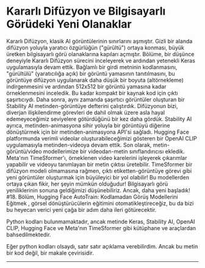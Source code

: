 # Kararlı Difüzyon ve Bilgisayarlı Görüdeki Yeni Olanaklar

Kararlı Difüzyon, klasik AI görüntülerinin sınırlarını aşmıştır. Gizli bir alanda difüzyon yoluyla yaratıcı özgürlüğün ("gürültü") ortaya konması, büyük üretken bilgisayarlı görü olanaklarına kapıları açmıştır. Bölüme, bir düşünce deneyiyle Kararlı Difüzyon sürecini inceleyerek ve ardından yetenekli Keras uygulamasıyla devam ettik. Bağlamlı bir girdi metninin kodlanmasını, "gürültülü" (yaratıcılığa açık) bir görüntü yamasının tanıtılmasını, bu görüntüye difüzyon uygulanarak daha düşük bir boyuta (altörnekleme) indirgenmesini ve ardından 512x512 bir görüntü yamasına kadar örneklenmesini inceledik. Bu kadar kompakt bir kaynak kod için çıktı şaşırtıcıydı. Daha sonra, aynı zamanda şaşırtıcı görüntüler oluşturan bir Stability AI metinden-görüntüye defterini çalıştırdık. Difüzyonun bizi, diverjan ilişkilendirme görevleri de dahil olmak üzere asla hayal edemeyeceğimiz seviyelere götürdüğünü bir kez daha gördük. Stability AI ayrıca, metinden-animasyona sihir yoluyla bir görüntüyü diğerine dönüştürmek için bir metinden-animasyona API'si sağladı. Hugging Face platformunda verimli videolar oluşturabileceğimizi gösteren bir OpenAI CLIP uygulamasıyla metinden-videoya devam ettik. Son olarak, metin-görüntü/video modellerimize bir videodan-metin sınıflandırıcısı ekledik. Meta'nın TimeSformer'ı, örneklenen video karelerini işleyerek çıkarımlar yapabilir ve videoyu tanımlayan bir metin çıktısı üretebilir. TimeSformer bir difüzyon modeli olmamasına rağmen, çıktı etiketten-görüntüye görevi gibi yeni görüntüler oluşturmak için büyüleyici bir yol olabilir! Bu modellerden ortaya çıkan fikir, her şeyin mümkün olduğudur! Bilgisayarlı görü yeniliklerinin sonuna geldiğimizi düşünebiliriz. Ancak, daha yeni başladık! #18. Bölüm, Hugging Face AutoTrain: Kodlamadan Görüş Modellerini Eğitmek , görsel dönüştürücülerin eğitimini otomatikleştireceğiz, bu da bizi bu heyecan verici yeni çağa bir adım daha ileri götürecektir.

Python kodları bulunmamaktadır, ancak metinde Keras, Stability AI, OpenAI CLIP, Hugging Face ve Meta'nın TimeSformer gibi kütüphane ve araçlardan bahsedilmektedir. 

Eğer python kodları olsaydı, satır satır açıklama verebilirdim. Ancak bu metin bir kod değil, bir makale çevirisidir.

---

